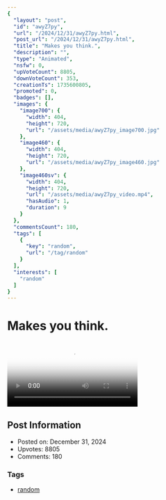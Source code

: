 ```yaml
---
{
  "layout": "post",
  "id": "awyZ7py",
  "url": "/2024/12/31/awyZ7py.html",
  "post_url": "/2024/12/31/awyZ7py.html",
  "title": "Makes you think.",
  "description": "",
  "type": "Animated",
  "nsfw": 0,
  "upVoteCount": 8805,
  "downVoteCount": 353,
  "creationTs": 1735600805,
  "promoted": 0,
  "badges": [],
  "images": {
    "image700": {
      "width": 404,
      "height": 720,
      "url": "/assets/media/awyZ7py_image700.jpg"
    },
    "image460": {
      "width": 404,
      "height": 720,
      "url": "/assets/media/awyZ7py_image460.jpg"
    },
    "image460sv": {
      "width": 404,
      "height": 720,
      "url": "/assets/media/awyZ7py_video.mp4",
      "hasAudio": 1,
      "duration": 9
    }
  },
  "commentsCount": 180,
  "tags": [
    {
      "key": "random",
      "url": "/tag/random"
    }
  ],
  "interests": [
    "random"
  ]
}
---
```


# Makes you think.

<video controls playsinline loop poster="/assets/media/awyZ7py_image460.jpg">
  <source src="/assets/media/awyZ7py_video.mp4" type="video/mp4">
  Your browser does not support the video tag.
</video>

## Post Information

- Posted on: December 31, 2024
- Upvotes: 8805
- Comments: 180

### Tags

- [random](/tag/random)
